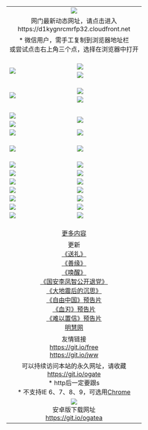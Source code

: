 ﻿<table>
  <tr></tr>
  <tr><td colspan=2 align=center><img src="https://cloud.githubusercontent.com/assets/11880933/13434984/f430fae2-e012-11e5-814f-c2df1e82b247.jpg" /></td></tr>
  <tr><td colspan=2 align=center>网门最新动态网址，请点击进入
<br>https://d1kygnrcmrfp32.cloudfront.net
    </td>
  </tr>
  <tr>
    <td colspan=2 align=center>* 微信用户，需手工复制到浏览器地址栏<br>或尝试点击右上角三个点，选择在浏览器中打开
    <!--br>* IE6打开动态网址须在选项中勾选TLS 1.0--></td>
  </tr>
  <tr height="20">
  <tr>
    <td rowspan=2><a href="https://d1kygnrcmrfp32.cloudfront.net/ogUP.aspx?name=11DKC.mp4&list=11DKC" target="_blank"><img src="https://d1kygnrcmrfp32.cloudfront.net/Up/11DKC1.jpg" /></a></td> 
    <td><div><a href="https://d1kygnrcmrfp32.cloudfront.net/ogUP.aspx?name=LRWS.mp4&list=LRWS" target="_blank"><img src="https://d1kygnrcmrfp32.cloudfront.net/Up/LRWS.jpg" /></a></td>
   </tr>
  <tr>
    <td><a href="https://d1kygnrcmrfp32.cloudfront.net/ogNiceVedio.aspx" target="_blank"><img src="https://d1kygnrcmrfp32.cloudfront.net/Up/11TGKDY.jpg" /></a></td>
  </tr>
  <tr height="20">
  <tr>
    <td rowspan=2><a href="https://d1kygnrcmrfp32.cloudfront.net/ogUP.aspx?name=4EE/DJ.mp4&list=4EEDJ" target="_blank"><img src="https://d1kygnrcmrfp32.cloudfront.net/Up/4EE/DJ140.jpg"/></a></td>
    <td><a href="https://d1kygnrcmrfp32.cloudfront.net/ogUP.aspx?name=4EE/ZG.mp4&list=4EEZG" target="_blank"><img src="https://d1kygnrcmrfp32.cloudfront.net/Up/4EE/ZG0.jpg"/></a></td>
    <!--td><a href="https://d1kygnrcmrfp32.cloudfront.net/ogUP.aspx?name=4EE/QQ.mp4&list=4EEQQ" target="_blank"><img src="https://d1kygnrcmrfp32.cloudfront.net/Up/4EE/QQ0.jpg"/></a></td>
    <td><a href="https://d1kygnrcmrfp32.cloudfront.net/ogUP.aspx?name=4EE/HQ.mp4&list=4EEHQ" target="_blank"><img src="https://d1kygnrcmrfp32.cloudfront.net/Up/4EE/HQ0.jpg"/></a></td-->
  </tr>
  <tr>
    <td><a href="https://d1kygnrcmrfp32.cloudfront.net/onCO.aspx?list=XWPL&mode=m" target="_blank"><img src="https://d1kygnrcmrfp32.cloudfront.net/Up/0WZTT.jpg" /></a></td> 
  </tr>
  <tr height="20">
  <tr>
    <td><a href="https://d1kygnrcmrfp32.cloudfront.net/ogUP.aspx?name=JQR.mp4&count=2" target="_blank"><img src="https://d1kygnrcmrfp32.cloudfront.net/Up/JQR.jpg" /></a></td>   
    <td rowspan=2><a href="https://d1kygnrcmrfp32.cloudfront.net/ogUP.aspx?name=JP.mp4&count=9" target="_blank"><img src="https://d1kygnrcmrfp32.cloudfront.net/Up/JP.jpg" /></td>
  </tr>
  <tr>
    <td><a href="https://d1kygnrcmrfp32.cloudfront.net/ogUP.aspx?name=WH.mp4" target="_blank"><img src="https://d1kygnrcmrfp32.cloudfront.net/Up/WH.jpg" /></a></td>
  </tr>
  <tr>
    <td><a href="https://d1kygnrcmrfp32.cloudfront.net/ogUP.aspx?name=SSZJ.mp4&list=SSZJ" target="_blank"><img src="https://d1kygnrcmrfp32.cloudfront.net/Up/SSZJ.jpg" /></a></td>
    <td><a href="https://d1kygnrcmrfp32.cloudfront.net/ogUP.aspx?name=WLSH.mp4&count=2" target="_blank"><img src="https://d1kygnrcmrfp32.cloudfront.net/Up/WLSH.jpg" /></a</td>
  </tr>
  <tr height="20">
  <tr>
    <td><a href="https://d1kygnrcmrfp32.cloudfront.net/ogUP.aspx?name=ZY.mp4&count=2015|16" target="_blank"><img src="https://d1kygnrcmrfp32.cloudfront.net/Up/ZY.jpg" /></a</td>
    <td><a href="https://d1kygnrcmrfp32.cloudfront.net/ogUP.aspx?name=XTFY.mp4&count=B|2,A|24" target="_blank"><img src="https://d1kygnrcmrfp32.cloudfront.net/Up/XTFY.jpg" /></a></td>
  </tr>
  <tr height="20">
  </tr>
  <!--tr>
    <td><a href="https://d1kygnrcmrfp32.cloudfront.net/ogUP.aspx?name=4EE/GX.mp4&list=4EEGX" target="_blank"><img src="https://d1kygnrcmrfp32.cloudfront.net/Up/4EE/GX0.jpg"/></a></td>
    <td><a href="https://d1kygnrcmrfp32.cloudfront.net/ogUP.aspx?name=4EE/HD.mp4&list=4EEHD" target="_blank"><img src="https://d1kygnrcmrfp32.cloudfront.net/Up/4EE/HD0.jpg"/></a></td>
  </tr>
  <tr>
    <td><a href="https://d1kygnrcmrfp32.cloudfront.net/ogUP.aspx?name=4EE/TX.mp4&list=4EETX" target="_blank"><img src="https://d1kygnrcmrfp32.cloudfront.net/Up/4EE/TX0.jpg"/></a></td>
    <td><a href="https://d1kygnrcmrfp32.cloudfront.net/ogUP.aspx?name=4EE/WZ.mp4&list=4EEWZ" target="_blank"><img src="https://d1kygnrcmrfp32.cloudfront.net/Up/4EE/WZ0.jpg"/></a></td>
  </tr-->
  <tr>
    <td><a href="https://d1kygnrcmrfp32.cloudfront.net/onUP.aspx?name=https://d1ni6yqhqrtjo7.cloudfront.net/" target="_blank"><img src="https://d1kygnrcmrfp32.cloudfront.net/Up/0DTW.jpg"/></a></td>
    <td><a href="https://d1kygnrcmrfp32.cloudfront.net/onUP.aspx?name=https://d240ns8up8earz.cloudfront.net/acenter/" target="_blank"><img src="https://d1kygnrcmrfp32.cloudfront.net/Up/0TDW.jpg" /></a></td>
  </tr>
  <tr>
    <td><a href="https://d1kygnrcmrfp32.cloudfront.net/onUP.aspx?name=https://d4508d6vomz2p.cloudfront.net/gb/nsc413.htm" target="_blank"><img src="https://d1kygnrcmrfp32.cloudfront.net/Up/0DJY.jpg" /></a></td>
    <td><a href="https://d1kygnrcmrfp32.cloudfront.net/onUP.aspx?name=https://d4apjbhkuxer1.cloudfront.net/xtr/gb/prog204.html" target="_blank"><img src="https://d1kygnrcmrfp32.cloudfront.net/Up/0XTR.jpg" /></a></td>
  </tr>
  <tr>
    <td><a href="https://d1kygnrcmrfp32.cloudfront.net/onUP.aspx?name=https://d3aj00iefsmfgc.cloudfront.net/" target="_blank"><img src="https://d1kygnrcmrfp32.cloudfront.net/Up/0MHW.jpg" /></a></td>
    <td><a href="https://d1kygnrcmrfp32.cloudfront.net/onUP.aspx?name=https://d20wz7qt14x5d2.cloudfront.net/" target="_blank"><img src="https://d1kygnrcmrfp32.cloudfront.net/Up/0ZJW.jpg" /></a></td>
  </tr>
  <tr>
    <td><a href="https://d1kygnrcmrfp32.cloudfront.net/ogUP.aspx?name=0FG.zip" target="_blank"><img src="https://d1kygnrcmrfp32.cloudfront.net/Up/0FG.jpg" /></a></td>
    <td><a href="https://d1kygnrcmrfp32.cloudfront.net/ogUP.aspx?name=0FGA.apk" target="_blank"><img src="https://d1kygnrcmrfp32.cloudfront.net/Up/0FGA.jpg" /></a></td>
  </tr>
  <tr>
    <td><a href="https://d1kygnrcmrfp32.cloudfront.net/ogUP.aspx?name=0U.zip" target="_blank"><img src="https://d1kygnrcmrfp32.cloudfront.net/Up/0U.jpg" /></a></td>
    <td><a href="https://d1kygnrcmrfp32.cloudfront.net/ogUP.aspx?name=0UA.apk" target="_blank"><img src="https://d1kygnrcmrfp32.cloudfront.net/Up/0UA.jpg" /></a></td>
  </tr>
  <tr>
    <td><a href="https://d1kygnrcmrfp32.cloudfront.net/ogUP.aspx?name=0iPPOTV.zip" target="_blank"><img src="https://d1kygnrcmrfp32.cloudfront.net/Up/0iPPOTV.jpg" /></a></td>
    <td><a href="https://d1kygnrcmrfp32.cloudfront.net/ogUP.aspx?name=0iNTD.apk" target="_blank"><img src="https://d1kygnrcmrfp32.cloudfront.net/Up/0iNTD.jpg" /></a></td>
  </tr>
  <!--tr>
    <td><a href="https://d1kygnrcmrfp32.cloudfront.net/ogNice.aspx" target="_blank"><img src="https://d1kygnrcmrfp32.cloudfront.net/Up/0WCYY.jpg" /></a></td>
    <td><a href="https://d1kygnrcmrfp32.cloudfront.net/onCO.aspx?list=XWPL&mode=m" target="_blank"><img src="https://d1kygnrcmrfp32.cloudfront.net/Up/0WZTT.jpg" /></a></td> 
  </tr-->
  <tr>
    <td><a href="https://d1kygnrcmrfp32.cloudfront.net/ogDY.aspx" target="_blank"><img src="https://d1kygnrcmrfp32.cloudfront.net/Up/0FK.jpg" /></a></td>
    <td><a href="https://d1kygnrcmrfp32.cloudfront.net/ogST.aspx" target="_blank"><img src="https://d1kygnrcmrfp32.cloudfront.net/Up/0ST.jpg" /></a></td> 
  </tr>
  <tr height="20">
  <tr>
    <td colspan=2 align=center><a href="https://d1kygnrcmrfp32.cloudfront.net/ogNice.aspx">更多内容</a>
    </td>
  </tr>
  <tr>
    <td colspan=2 align=center>更新<br>
      <a href="https://d1kygnrcmrfp32.cloudfront.net/ogUP.aspx?name=4ESL.mp4" target="_blank">《送礼》</a><br>
      <a href="https://d1kygnrcmrfp32.cloudfront.net/ogUP.aspx?name=4ESY.mp4" target="_blank">《善缘》</a><br>
      <a href="https://d1kygnrcmrfp32.cloudfront.net/ogUP.aspx?name=4EHX.mp4" target="_blank">《唤醒》</a><br>
      <a href="https://d1kygnrcmrfp32.cloudfront.net/ogUP.aspx?name=4LFZ.mp4" target="_blank">《国安李凤智公开退党》</a><br>
      <a href="https://d1kygnrcmrfp32.cloudfront.net/ogUP.aspx?name=4DDZHDCS.mp4" target="_blank">《大地震后的沉思》</a><br>
      <a href="https://d1kygnrcmrfp32.cloudfront.net/ogUP.aspx?name=11ZYZG0.mp4" target="_blank">《自由中国》预告片</a><br>
      <a href="https://d1kygnrcmrfp32.cloudfront.net/ogUP.aspx?name=11XR.mp4" target="_blank">《血刃》预告片</a><br>
      <a href="https://d1kygnrcmrfp32.cloudfront.net/ogUP.aspx?name=11NYZX.mp4&count=2" target="_blank">《难以置信》预告片</a><br>
      <a href="https://d1kygnrcmrfp32.cloudfront.net/onUP.aspx?name=https://www.minghui.org/" target="_blank">明慧网</a>
    </td>
  </tr>
  <tr>
    <td colspan=2 align=center>友情链接<br>
      <a href="https://git.io/free" target="_blank">https://git.io/free</a><br>
      <a href="https://git.io/jww" target="_blank">https://git.io/jww</a>
    </td>
  </tr>
  <tr>
    <td colspan=2 align=center>可以持续访问本站的永久网址，请收藏<br/><a href="https://git.io/ogate" target="_blank">https://git.io/ogate</a><br/>* http后一定要跟s<br/>* 不支持IE 6、7、8、9，可选用<a href="https://d1kygnrcmrfp32.cloudfront.net/ogUP.aspx?name=0ChromePortable.zip">Chrome</a></td>
  </tr>
  <tr>
    <td colspan=2 align=center><a href="https://d1kygnrcmrfp32.cloudfront.net/ogUP.aspx?name=0oGate.apk" target="_blank"><img src="https://cloud.githubusercontent.com/assets/11880933/13720399/75e143ee-e842-11e5-9f0a-1421f423c80f.jpg" /></a><br>安卓版下载网址<br><a href="https://git.io/ogatea">https://git.io/ogatea</a></td>
  </tr>
  <!--tr>
    <td colspan=2 align=center>可能失效的动态网址
    </td>
  </tr-->
</table>
